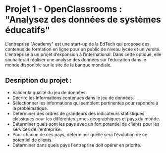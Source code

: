 # Projet 1 - OpenClassrooms : "Analysez des données de systèmes éducatifs"

L'entreprise "Academy" est une start-up de la EdTech qui propose des contenus de formation en ligne pour un public de niveau lycée et université.
L'entreprise a un projet d’expansion à l’international. Dans cette optique, elle souhaiterait réaliser une analyse des données sur l’éducation dans le monde disponible sur le site de la banque mondiale.

## Desription du projet :
- Valider la qualité du jeu de données.
- Décrire les informations contenues dans le jeu de données.
- Sélectionner les informations qui semblent pertinentes pour répondre à la problématique.
- Déterminer des ordres de grandeurs des indicateurs statistiques classiques pour les différentes zones géographiques et pays du monde.
- Déterminer quels sont les pays avec un fort potentiel de clients pour les services de l'entreprise.
- Pour chacun de ces pays, déterminer quelle sera l’évolution de ce potentiel de clients.
- Déterminer dans quels pays l'entreprise doit opérer en priorité.
